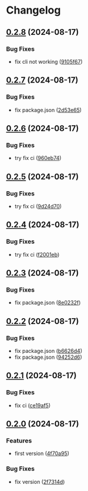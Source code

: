 # Changelog

## [0.2.8](https://github.com/nicepkg/poe2gpt/compare/poe2gpt-v0.2.7...poe2gpt-v0.2.8) (2024-08-17)


### Bug Fixes

* fix cli not working ([9105f67](https://github.com/nicepkg/poe2gpt/commit/9105f6728df352737226fe00af5aad9aa0c16eb5))

## [0.2.7](https://github.com/nicepkg/poe2gpt/compare/poe2gpt-v0.2.6...poe2gpt-v0.2.7) (2024-08-17)


### Bug Fixes

* fix package.json ([2d53e65](https://github.com/nicepkg/poe2gpt/commit/2d53e65193ef5bb5e22e51c211cf3da670c7302f))

## [0.2.6](https://github.com/nicepkg/poe2gpt/compare/poe2gpt-v0.2.5...poe2gpt-v0.2.6) (2024-08-17)


### Bug Fixes

* try fix ci ([960eb74](https://github.com/nicepkg/poe2gpt/commit/960eb745814bbfd2a3acb1d0da780b24ceb7784f))

## [0.2.5](https://github.com/nicepkg/poe2gpt/compare/poe2gpt-v0.2.4...poe2gpt-v0.2.5) (2024-08-17)


### Bug Fixes

* try fix ci ([9d24d70](https://github.com/nicepkg/poe2gpt/commit/9d24d701bef0d05d40dfe900849d91ed0f9b9659))

## [0.2.4](https://github.com/nicepkg/poe2gpt/compare/poe2gpt-v0.2.3...poe2gpt-v0.2.4) (2024-08-17)


### Bug Fixes

* try fix ci ([f2001eb](https://github.com/nicepkg/poe2gpt/commit/f2001eb47b7291040e534c64ea849d0f6ca1337f))

## [0.2.3](https://github.com/nicepkg/poe2gpt/compare/poe2gpt-v0.2.2...poe2gpt-v0.2.3) (2024-08-17)


### Bug Fixes

* fix package.json ([8e0232f](https://github.com/nicepkg/poe2gpt/commit/8e0232fbd9c6fd50096a43ee72b06c27ec08a766))

## [0.2.2](https://github.com/nicepkg/poe2gpt/compare/poe2gpt-v0.2.1...poe2gpt-v0.2.2) (2024-08-17)


### Bug Fixes

* fix package.json ([b6626d4](https://github.com/nicepkg/poe2gpt/commit/b6626d4b44d54dd2ce34e4b6ae1342c3852b04ad))
* fix package.json ([94252d6](https://github.com/nicepkg/poe2gpt/commit/94252d6240b863c47e71bcf25ad1412e9fcb06c1))

## [0.2.1](https://github.com/nicepkg/poe2gpt/compare/poe2gpt-v0.2.0...poe2gpt-v0.2.1) (2024-08-17)


### Bug Fixes

* fix ci ([ce19af5](https://github.com/nicepkg/poe2gpt/commit/ce19af596ebfaee83a797df74028ec53f93c7536))

## [0.2.0](https://github.com/nicepkg/poe2gpt/compare/poe2gpt-v0.1.0...poe2gpt-v0.2.0) (2024-08-17)


### Features

* first version ([4f70a95](https://github.com/nicepkg/poe2gpt/commit/4f70a953858c343ece3505fdd1eb43d2ae4143a5))


### Bug Fixes

* fix version ([2f7314d](https://github.com/nicepkg/poe2gpt/commit/2f7314d39c8856eb7af086f05d274ec79f9d8e99))

